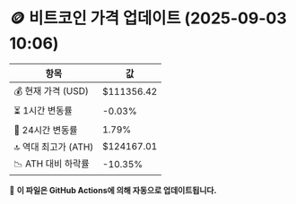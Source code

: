 # 🪙 비트코인 가격 업데이트 (2025-09-03 10:06)

| 항목                | 값 |
|--------------------|----------------|
| 💰 현재 가격 (USD) | $111356.42 |
| ⏳ 1시간 변동률    | -0.03% |
| 📆 24시간 변동률   | 1.79% |
| 🔝 역대 최고가 (ATH) | $124167.01 |
| 📉 ATH 대비 하락률 | -10.35% |

🔄 **이 파일은 GitHub Actions에 의해 자동으로 업데이트됩니다.**
